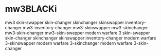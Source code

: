 # mw3BLACKi
mw3 skin-swapper skin-changer skinchanger skinswapper inventory-changer mw3-inventory-changer mw3-skinswapper mw3-skinchanger mw3-skin-changer mw3-skin-swapper modern warfare 3 skin-swapper skin-changer skinchanger skinswapper inventory-changer modern warfare 3-skinswapper modern warfare 3-skinchanger modern warfare 3-skin-changer
